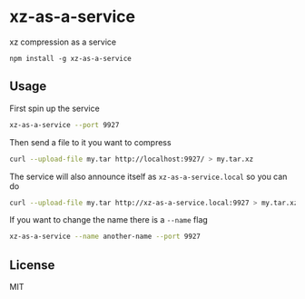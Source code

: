 # xz-as-a-service

xz compression as a service

```
npm install -g xz-as-a-service
```

## Usage

First spin up the service

```sh
xz-as-a-service --port 9927
```

Then send a file to it you want to compress

```sh
curl --upload-file my.tar http://localhost:9927/ > my.tar.xz
```

The service will also announce itself as `xz-as-a-service.local` so you can do

```sh
curl --upload-file my.tar http://xz-as-a-service.local:9927 > my.tar.xz
```

If you want to change the name there is a `--name` flag

```sh
xz-as-a-service --name another-name --port 9927
```

## License

MIT
